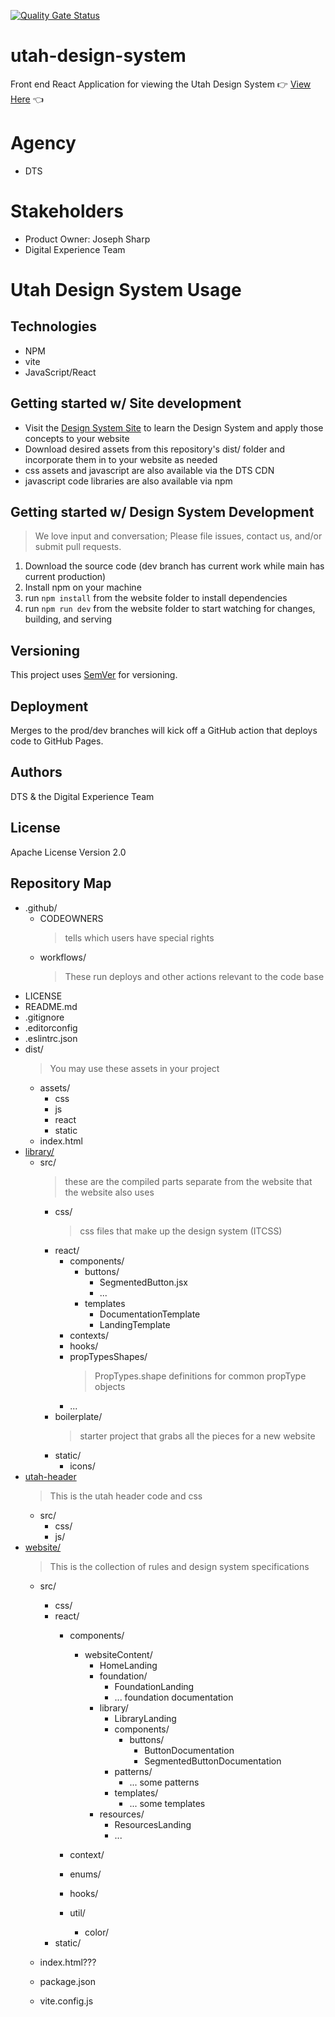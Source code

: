 [![Quality Gate Status](https://sonarcloud.io/api/project_badges/measure?project=utahdts_utah-design-system&metric=alert_status)](https://sonarcloud.io/summary/new_code?id=utahdts_utah-design-system)

# utah-design-system
Front end React Application for viewing the Utah Design System :point_right: [View Here](https://utahdts.github.io/utah-design-system/) :point_left:<br>

# Agency
- DTS

# Stakeholders
- Product Owner: Joseph Sharp
- Digital Experience Team

# Utah Design System Usage
## Technologies
- NPM
- vite
- JavaScript/React

## Getting started w/ Site development
- Visit the [Design System Site](https://utahdts.github.io/utah-design-system/) to learn the Design System and apply those concepts to your website
- Download desired assets from this repository's dist/ folder and incorporate them in to your website as needed
- css assets and javascript are also available via the DTS CDN
- javascript code libraries are also available via npm
## Getting started w/ Design System Development
  > We love input and conversation; Please file issues, contact us, and/or submit pull requests.
1. Download the source code (dev branch has current work while main has current production)
1. Install npm on your machine
1. run `npm install` from the website folder to install dependencies
1. run `npm run dev` from the website folder to start watching for changes, building, and serving

## Versioning
This project uses [SemVer](http://semver.org/) for versioning.

## Deployment
Merges to the prod/dev branches will kick off a GitHub action that deploys code to GitHub Pages.

## Authors
DTS & the Digital Experience Team

## License
Apache License Version 2.0

## Repository Map
* .github/
    * CODEOWNERS
      > tells which users have special rights
    * workflows/
      > These run deploys and other actions relevant to the code base
* LICENSE
* README.md
* .gitignore
* .editorconfig
* .eslintrc.json
* dist/
  > You may use these assets in your project
  * assets/
    * css
    * js
    * react
    * static
  * index.html
* [library/](library/README.md)
  * src/
    > these are the compiled parts separate from the website that the website also uses
    * css/
      > css files that make up the design system (ITCSS)
    * react/
      * components/
        * buttons/
          * SegmentedButton.jsx
          * ...
        * templates
          * DocumentationTemplate
          * LandingTemplate
      * contexts/
      * hooks/
      * propTypesShapes/
        > PropTypes.shape definitions for common propType objects
      * ...
    * boilerplate/
      > starter project that grabs all the pieces for a new website
    * static/
        * icons/
* [utah-header](utah-header/README.md)
  > This is the utah header code and css
    * src/
      * css/
      * js/
* [website/](utah-header/README.md)
  > This is the collection of rules and design system specifications
    * src/
      * css/
      * react/
        * components/
          * websiteContent/
            * HomeLanding
            * foundation/
              * FoundationLanding
              * ... foundation documentation
            * library/
              * LibraryLanding
              * components/
                * buttons/
                  * ButtonDocumentation
                  * SegmentedButtonDocumentation
              * patterns/
                * ... some patterns
              * templates/
                * ... some templates
            * resources/
              * ResourcesLanding
              * ...

        * context/
        * enums/
        * hooks/
        * util/
          * color/
      * static/

  * index.html???
  * package.json
  * vite.config.js

